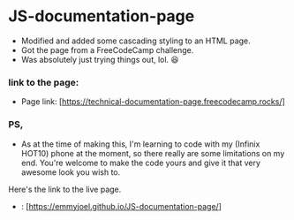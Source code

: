 # JS-documentation-page

- Modified and added some cascading styling to an HTML page.
- Got the page from a FreeCodeCamp challenge. 
- Was absolutely just trying things out, lol. 😆

### link to the page:

- Page link: [https://technical-documentation-page.freecodecamp.rocks/]

### PS, 
- As at the time of making this, I'm learning to code with my (Infinix HOT10) phone at the moment, so there really are some limitations on my end.
You're welcome to make the code yours and give it that very awesome look you wish to.

Here's the link to the live page.

- : [https://emmyjoel.github.io/JS-documentation-page/]
